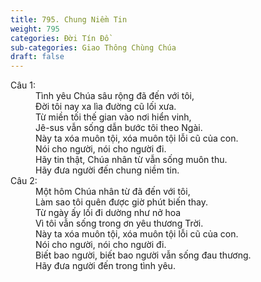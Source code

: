 ```yaml
---
title: 795. Chung Niềm Tin
weight: 795
categories: Đời Tín Đồ
sub-categories: Giao Thông Chùng Chúa
draft: false
---
```

<dl><dt>Câu 1:</dt><dd data-verse="1">Tình yêu Chúa sâu rộng đã đến với tôi, <br/>Đời tôi nay xa lìa đường cũ lối xưa. <br/>Từ miền tối thế gian vào nơi hiển vinh, <br/>Jê-sus vẫn sống dẫn bước tôi theo Ngài. <br/>Này ta xóa muôn tội, xóa muôn tội lỗi cũ của con. <br/>Nói cho người, nói cho người đi. <br/>Hãy tin thật, Chúa nhân từ vẫn sống muôn thu. <br/>Hãy đưa người đến chung niềm tin. </dd><dt>Câu 2:</dt><dd data-verse="2">Một hôm Chúa nhân từ đã đến với tôi, <br/>Làm sao tôi quên được giờ phút biến thay. <br/>Từ ngày ấy lối đi dường như nở hoa <br/>Vì tôi vẫn sống trong ơn yêu thương Trời. <br/>Này ta xóa muôn tội, xóa muôn tội lỗi cũ của con. <br/>Nói cho người, nói cho người đi. <br/>Biết bao người, biết bao người vẫn sống đau thương. <br/>Hãy đưa người đến trong tình yêu. </dd></dl>